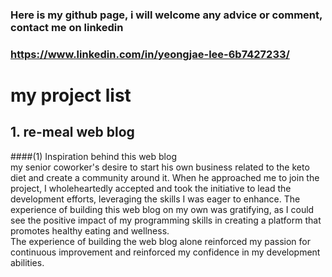 ### Here is my github page, i will welcome any advice or comment, contact me on linkedin
### https://www.linkedin.com/in/yeongjae-lee-6b7427233/

# my project list 
## 1. re-meal web blog
####(1) Inspiration behind this web blog <br/>
my senior coworker's desire to start his own business related to the keto diet and create a community around it. 
When he approached me to join the project, I wholeheartedly accepted and took the initiative to lead the development efforts, leveraging the skills I was eager to enhance. 
The experience of building this web blog on my own was gratifying, as I could see the positive impact of my programming skills in creating a platform that promotes healthy eating and wellness.  
The experience of building the web blog alone reinforced my passion for continuous improvement and reinforced my confidence in my development abilities.


<!--
**yeongjaelee/yeongjaelee** is a ✨ _special_ ✨ repository because its `README.md` (this file) appears on your GitHub profile.

Here are some ideas to get you started:

- 🔭 I’m currently working on ...
- 🌱 I’m currently learning ...
- 👯 I’m looking to collaborate on ...
- 🤔 I’m looking for help with ...
- 💬 Ask me about ...
- 📫 How to reach me: ...
- 😄 Pronouns: ...
- ⚡ Fun fact: ...
-->
